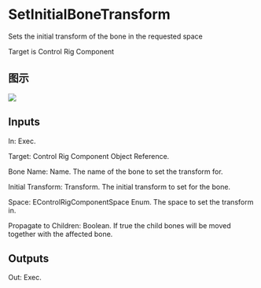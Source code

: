 # SetInitialBoneTransform

Sets the initial transform of the bone in the requested space

Target is Control Rig Component

## 图示

![]($-20221218-18321595.png)

## Inputs

In: Exec.

Target: Control Rig Component Object Reference.

Bone Name: Name. The name of the bone to set the transform for.

Initial Transform: Transform. The initial transform to set for the bone.

Space: EControlRigComponentSpace Enum. The space to set the transform in.

Propagate to Children: Boolean. If true the child bones will be moved together with the affected bone.  

## Outputs

Out: Exec.

